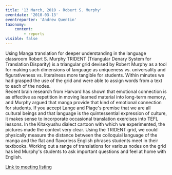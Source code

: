 ```yaml
---
title: '13 March, 2010 - Robert S. Murphy'
eventdate: '2010-03-13'
eventreporter: 'Andrew Quentin'
taxonomy:
    content:
        - reports
visible: false
---
```


Using Manga translation for deeper understanding in the language classroom
Robert S. Murphy
TRIDENT (Triangular Denary System for Translation Disparity) is a triangular grid devised by Robert Murphy as a tool for making such dimensions of language as uniqueness vs. universality and figurativeness vs. literalness more tangible for students. Within minutes we had grasped the use of the grid and were able to assign words from a text to each of the nodes.  
Recent brain research from Harvard has shown that emotional connection is as effective as repetition in moving learned material into long-term memory, and Murphy argued that manga provide that kind of emotional connection for students. If you accept Lange and Piage's premise that we are all cultural beings and that language is the quintessential expression of culture, it makes sense to incorporate occasional translation exercises into TEFL lessons. In the Kitakyushu dialect cartoon with which we experimented, the pictures made the context very clear. Using the TRIDENT grid, we could physically measure the distance between the colloquial language of the manga and the flat and flavorless English phrases students meet in their textbooks. Working out a range of translations for various nodes on the grid has led Murphy's students to ask important questions and feel at home with English.
 
      
<a href="../schedule/2010/march/13">Link to meeting listing</a>
